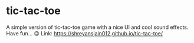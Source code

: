 # tic-tac-toe
A simple version of tic-tac-toe game with a nice UI and cool sound effects. Have fun... 😉
Link: https://shreyansjain012.github.io/tic-tac-toe/
